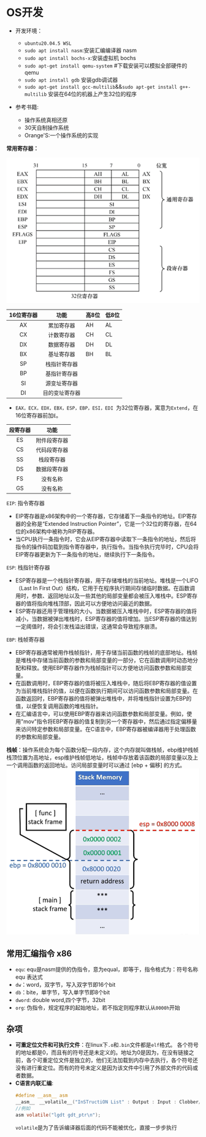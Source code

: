 # OS开发
- 开发环境：
    - `ubuntu20.04.5 WSL`
    - `sudo apt install nasm`:安装汇编编译器 nasm
    - `sudo apt install bochs-x`:安装虚拟机 bochs
    - `sudo apt-get install qemu-system`   #下载安装可以模拟全部硬件的qemu
    - `sudo apt install gdb` 安装gdb调试器
    - `sudo apt-get install gcc-multilib`&&`sudo apt-get install g++-multilib` 安装在64位的机器上产生32位的程序

- 参考书籍:
    - 操作系统真相还原
    - 30天自制操作系统
    - Orange'S:一个操作系统的实现

**常用寄存器：**

![image-20230128173803324](image/image-20230128173803324.png)

| 16位寄存器 |      功能      | 高8位 | 低8位 |
| :--------: | :------------: | ----- | ------ |
|     AX     |   累加寄存器   | AH    | AL     |
|     CX     |   计数寄存器   | CH    | CL     |
|     DX     |   数据寄存器   | DH    | DL     |
|     BX     |   基址寄存器   | BH    | BL     |
|     SP     |  栈指针寄存器  |       |        |
|     BP     |  基指针寄存器  |       |        |
|     SI     |  源变址寄存器  |       |        |
|     DI     | 目的变址寄存器 |       |        |

- `EAX，ECX，EDX，EBX，ESP，EBP，ESI，EDI `为32位寄存器，寓意为`Extend`，在16位寄存器前加`E`。

| 段寄存器 |     功能     |
| :------: | :----------: |
|    ES    | 附件段寄存器 |
|    CS    | 代码段寄存器 |
|    SS    |  栈段寄存器  |
|    DS    | 数据段寄存器 |
|    FS    |   没有名称   |
|    GS    |   没有名称   |       


`EIP`:  指令寄存器   
 - EIP寄存器是x86架构中的一个寄存器，它存储着下一条指令的地址。EIP寄存器的全称是“Extended Instruction Pointer”，它是一个32位的寄存器，在64位的x86架构中被称为RIP寄存器。
 - 当CPU执行一条指令时，它会从EIP寄存器中读取下一条指令的地址，然后将指令的操作码加载到指令寄存器中，执行指令。当指令执行完毕时，CPU会将EIP寄存器更新为下一条指令的地址，继续执行下一条指令。    

`ESP`:  栈指针寄存器       
 - ESP寄存器是一个栈指针寄存器，用于存储堆栈的当前地址。堆栈是一个LIFO（Last In First Out）结构，它用于在程序执行期间存储临时数据。在函数调用时，参数、返回地址以及一些其他的局部变量都会被压入堆栈中。ESP寄存器的值将指向堆栈顶部，因此可以方便地访问最近的数据。
 - ESP寄存器还用于管理栈的大小。当数据被压入堆栈中时，ESP寄存器的值将减小，当数据被弹出堆栈时，ESP寄存器的值将增加。当ESP寄存器的值达到一定阈值时，将会引发栈溢出错误，这通常会导致程序崩溃。  

 `EBP`:  栈帧寄存器
 - EBP寄存器通常被用作栈帧指针，用于存储当前函数的栈帧的底部地址。栈帧是堆栈中存储当前函数的参数和局部变量的一部分，它在函数调用时动态地分配和释放。使用EBP寄存器作为栈帧指针可以方便地访问函数参数和局部变量。
 - 在函数调用时，EBP寄存器的值将被压入堆栈中，随后将EBP寄存器的值设置为当前堆栈指针的值，以便在函数执行期间可以访问函数参数和局部变量。在函数返回时，EBP寄存器的值将被弹出堆栈中，并将堆栈指针设置为EBP的值，以便恢复调用函数的堆栈指针。
 - 在汇编语言中，可以使用EBP寄存器来访问函数参数和局部变量。例如，使用"mov"指令将EBP寄存器的值复制到另一个寄存器中，然后通过指定偏移量来访问特定参数和局部变量。在C语言中，EBP寄存器被编译器用于处理函数的参数和局部变量。

**栈帧**：操作系统会为每个函数分配一段内存，这个内存就叫做栈帧，ebp维护栈帧栈顶位置为高地址，esp维护栈帧低地址，栈帧中存放着该函数的局部变量以及上一个调用函数的返回地址。访问局部变量时可以通过 [ebp + 偏移] 的方式。
![](./image/5.png)


## 常用汇编指令 x86
 - `equ`: equ是nasm提供的伪指令，意为equal，即等于，指令格式为：符号名称 equ 表达式
 - `dw`：word，双字节，写入双字节即16个bit
 - `db`：bite，单字节，写入单字节即8个bit
 - `dword`: double word,四个字节，32bit
 - `org`: 伪指令，规定程序的起始地址，若不指定则程序默认从`0000h`开始
## 杂项
 - **可重定位文件和可执行文件**：在linux下`.o`和`.bin`文件都是`elf`格式。
各个符号的地址都是0，而且有的符号还是未定义的。地址为0是因为，在没有链接之前，各个可重定位文件是独立的，他们无法加载到内存中去执行，各个符号还没有进行重定位。而有的符号未定义是因为该文件中引用了外部文件的代码或者数据。    
 - **C语言内联汇编**:    
    ```c
    #define __asm__ asm  
    __asm__　__volatile__("InSTructiON List" : Output : Input : Clobber/Modify);
    //例如
    asm volatile("lgdt gdt_ptr\n");
    ```
    `volatile`是为了告诉编译器后面的代码不能被优化，直接一步步执行